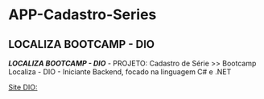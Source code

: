 # APP-Cadastro-Series
## LOCALIZA BOOTCAMP - DIO

_**LOCALIZA BOOTCAMP - DIO**_ - PROJETO: Cadastro de Série >> Bootcamp Localiza - DIO - Iniciante Backend, focado na linguagem C# e .NET


[Site DIO:](https://www.dio.me/)


